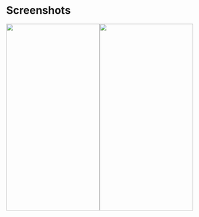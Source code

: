 # Screenshots

<img src="(https://github.com/salihsogutt/DgsSayacApp/assets/79975151/2b895fa2-ef72-43a4-93dc-b0dcb16a1307)" width="250" height="500" /><img src="(https://github.com/salihsogutt/DgsSayacApp/assets/79975151/4b222b0f-f070-4196-b732-206fe059a9bb)" width="250" height="500" />
